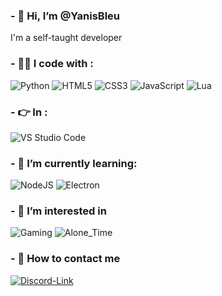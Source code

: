 ### - 👋 Hi, I’m @YanisBleu

I'm a self-taught developer 


<h3> - 👨‍💻 I code with :</h3>
<p>
  <img alt="Python" src="https://img.shields.io/badge/Python-3776AB?style=for-the-badge&logo=python&logoColor=white">
  <img alt="HTML5" src="https://img.shields.io/badge/HTML5-E34F26?style=for-the-badge&logo=html5&logoColor=white">
  <img alt="CSS3" src="https://img.shields.io/badge/CSS3-1572B6?style=for-the-badge&logo=css3&logoColor=white">
  <img alt="JavaScript" src="https://img.shields.io/badge/JavaScript-ED8B00?style=for-the-badge&logo=javascript&logoColor=white">
  <img alt="Lua" src="https://img.shields.io/badge/Lua-2B2E3A?style=for-the-badge&logo=lua&logoColor=white">
</p>
<h3> - 👉 In : </h3>
 <p>
  <img alt="VS Studio Code" src="https://img.shields.io/badge/Visual_Studio_Code-0078D4?style=for-the-badge&logo=visual%20studio%20code&logoColor=white"> 
</p>


<h3> - 🌱 I’m currently learning:</h3>
<p>
   <img alt="NodeJS" src="https://img.shields.io/badge/Node.js-339933?style=for-the-badge&logo=nodedotjs&logoColor=white">
   <img alt="Electron" src="https://img.shields.io/badge/Electron-2B2E3A?style=for-the-badge&logo=electron&logoColor=white">
</p>

<h3> - 👀 I’m interested in  </h3>
<p>
  <img alt="Gaming" src="https://img.shields.io/badge/Gaming-10771B?style=for-the-badge&logo=gaming&logoColor=white">
  <img alt="Alone_Time" src="https://img.shields.io/badge/Alone_Time-3776AB?style=for-the-badge&logo=Gaming&logoColor=black">
 </p>
 
 <h3> - 👾 How to contact me </h3>
 
 [![Discord-Link](https://img.shields.io/badge/yanisBleu-5865F2?style=for-the-badge&logo=discord&logoColor=white)](https://discord.com/yanisBleu)
 

